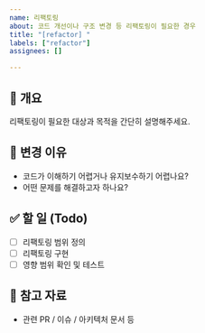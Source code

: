 ```yaml
---
name: 리팩토링
about: 코드 개선이나 구조 변경 등 리팩토링이 필요한 경우
title: "[refactor] "
labels: ["refactor"]
assignees: []

---
```


## 🔧 개요
리팩토링이 필요한 대상과 목적을 간단히 설명해주세요.

## 🧩 변경 이유
- 코드가 이해하기 어렵거나 유지보수하기 어렵나요?
- 어떤 문제를 해결하고자 하나요?

## ✅ 할 일 (Todo)
- [ ] 리팩토링 범위 정의
- [ ] 리팩토링 구현
- [ ] 영향 범위 확인 및 테스트

## 📎 참고 자료
- 관련 PR / 이슈 / 아키텍처 문서 등

